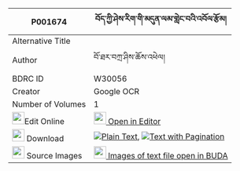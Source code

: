 |P001674|བོད་ཀྱི་ཤེས་རིག་གི་མདུན་ལམ་གླེང་བའི་འབོལ་རྩོམ། 
| --- | --- 
|Alternative Title |
|Author| བོ་ཐར་བཀྲ་ཤིས་ཆོས་འཕེལ།
|BDRC ID | W30056
|Creator | Google OCR
|Number of Volumes| 1
|<img width="25" src="https://img.icons8.com/color/25/000000/edit-property.png">Edit Online| [<img width="25" src="https://avatars.githubusercontent.com/u/45091458?s=200&v=4"> Open in Editor](http://editor.openpecha.org/P001674)
|<img width="25" src="https://img.icons8.com/fluent/48/000000/download-2.png"/>  Download | [![](https://img.icons8.com/color/20/000000/txt.png)Plain Text](https://github.com/Openpecha/P001674/releases/download/v1/bo_kyi_sherig_gi_dunlam_lengwa_plain_P001674.zip), [![](https://img.icons8.com/color/20/000000/txt.png)Text with Pagination](https://github.com/Openpecha/P001674/releases/download/v1/bo_kyi_sherig_gi_dunlam_lengwa_pages_P001674.zip)
|<img width="25" src="https://img.icons8.com/plasticine/100/000000/pictures-folder.png"/>  Source Images | [<img width="25" src="https://library.bdrc.io/icons/BUDA-small.svg"> Images of text file open in BUDA](https://library.bdrc.io/show/bdr:W30056)